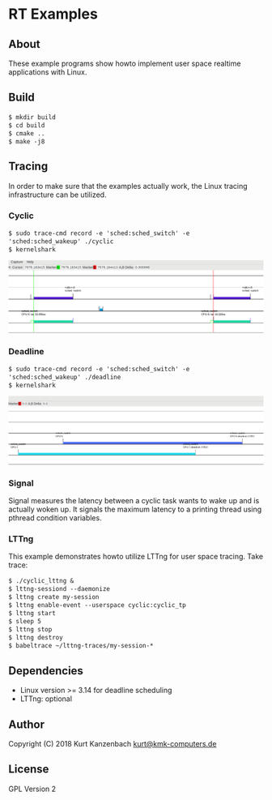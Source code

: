# RT Examples #

## About ##

These example programs show howto implement user space realtime applications
with Linux.

## Build ##

    $ mkdir build
    $ cd build
    $ cmake ..
    $ make -j8

## Tracing ##

In order to make sure that the examples actually work, the Linux tracing
infrastructure can be utilized.

### Cyclic ###

    $ sudo trace-cmd record -e 'sched:sched_switch' -e 'sched:sched_wakeup' ./cyclic
    $ kernelshark

![Cyclic Trace](cyclic.png)

### Deadline ###

    $ sudo trace-cmd record -e 'sched:sched_switch' -e 'sched:sched_wakeup' ./deadline
    $ kernelshark

![Deadline Trace](deadline.png)

### Signal ###

Signal measures the latency between a cyclic task wants to wake up and is
actually woken up. It signals the maximum latency to a printing thread using
pthread condition variables.

### LTTng ###

This example demonstrates howto utilize LTTng for user space tracing. Take
trace:

    $ ./cyclic_lttng &
    $ lttng-sessiond --daemonize
    $ lttng create my-session
    $ lttng enable-event --userspace cyclic:cyclic_tp
    $ lttng start
    $ sleep 5
    $ lttng stop
    $ lttng destroy
    $ babeltrace ~/lttng-traces/my-session-*

## Dependencies ##

- Linux version >= 3.14 for deadline scheduling
- LTTng: optional

## Author ##

Copyright (C) 2018 Kurt Kanzenbach <kurt@kmk-computers.de>

## License ##

GPL Version 2
